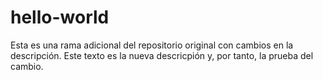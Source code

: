 # hello-world
Esta es una rama adicional del repositorio original con cambios en la descripción. Este texto es la nueva descricpión y, por tanto, la prueba del cambio.
